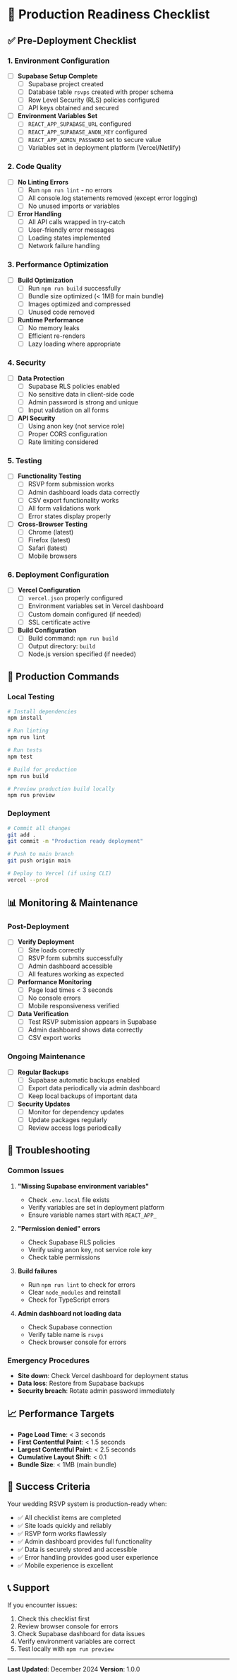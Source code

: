 # 🚀 Production Readiness Checklist

## ✅ Pre-Deployment Checklist

### 1. Environment Configuration
- [ ] **Supabase Setup Complete**
  - [ ] Supabase project created
  - [ ] Database table `rsvps` created with proper schema
  - [ ] Row Level Security (RLS) policies configured
  - [ ] API keys obtained and secured

- [ ] **Environment Variables Set**
  - [ ] `REACT_APP_SUPABASE_URL` configured
  - [ ] `REACT_APP_SUPABASE_ANON_KEY` configured
  - [ ] `REACT_APP_ADMIN_PASSWORD` set to secure value
  - [ ] Variables set in deployment platform (Vercel/Netlify)

### 2. Code Quality
- [ ] **No Linting Errors**
  - [ ] Run `npm run lint` - no errors
  - [ ] All console.log statements removed (except error logging)
  - [ ] No unused imports or variables

- [ ] **Error Handling**
  - [ ] All API calls wrapped in try-catch
  - [ ] User-friendly error messages
  - [ ] Loading states implemented
  - [ ] Network failure handling

### 3. Performance Optimization
- [ ] **Build Optimization**
  - [ ] Run `npm run build` successfully
  - [ ] Bundle size optimized (< 1MB for main bundle)
  - [ ] Images optimized and compressed
  - [ ] Unused code removed

- [ ] **Runtime Performance**
  - [ ] No memory leaks
  - [ ] Efficient re-renders
  - [ ] Lazy loading where appropriate

### 4. Security
- [ ] **Data Protection**
  - [ ] Supabase RLS policies enabled
  - [ ] No sensitive data in client-side code
  - [ ] Admin password is strong and unique
  - [ ] Input validation on all forms

- [ ] **API Security**
  - [ ] Using anon key (not service role)
  - [ ] Proper CORS configuration
  - [ ] Rate limiting considered

### 5. Testing
- [ ] **Functionality Testing**
  - [ ] RSVP form submission works
  - [ ] Admin dashboard loads data correctly
  - [ ] CSV export functionality works
  - [ ] All form validations work
  - [ ] Error states display properly

- [ ] **Cross-Browser Testing**
  - [ ] Chrome (latest)
  - [ ] Firefox (latest)
  - [ ] Safari (latest)
  - [ ] Mobile browsers

### 6. Deployment Configuration
- [ ] **Vercel Configuration**
  - [ ] `vercel.json` properly configured
  - [ ] Environment variables set in Vercel dashboard
  - [ ] Custom domain configured (if needed)
  - [ ] SSL certificate active

- [ ] **Build Configuration**
  - [ ] Build command: `npm run build`
  - [ ] Output directory: `build`
  - [ ] Node.js version specified (if needed)

## 🔧 Production Commands

### Local Testing
```bash
# Install dependencies
npm install

# Run linting
npm run lint

# Run tests
npm test

# Build for production
npm run build

# Preview production build locally
npm run preview
```

### Deployment
```bash
# Commit all changes
git add .
git commit -m "Production ready deployment"

# Push to main branch
git push origin main

# Deploy to Vercel (if using CLI)
vercel --prod
```

## 📊 Monitoring & Maintenance

### Post-Deployment
- [ ] **Verify Deployment**
  - [ ] Site loads correctly
  - [ ] RSVP form submits successfully
  - [ ] Admin dashboard accessible
  - [ ] All features working as expected

- [ ] **Performance Monitoring**
  - [ ] Page load times < 3 seconds
  - [ ] No console errors
  - [ ] Mobile responsiveness verified

- [ ] **Data Verification**
  - [ ] Test RSVP submission appears in Supabase
  - [ ] Admin dashboard shows data correctly
  - [ ] CSV export works

### Ongoing Maintenance
- [ ] **Regular Backups**
  - [ ] Supabase automatic backups enabled
  - [ ] Export data periodically via admin dashboard
  - [ ] Keep local backups of important data

- [ ] **Security Updates**
  - [ ] Monitor for dependency updates
  - [ ] Update packages regularly
  - [ ] Review access logs periodically

## 🚨 Troubleshooting

### Common Issues
1. **"Missing Supabase environment variables"**
   - Check `.env.local` file exists
   - Verify variables are set in deployment platform
   - Ensure variable names start with `REACT_APP_`

2. **"Permission denied" errors**
   - Check Supabase RLS policies
   - Verify using anon key, not service role key
   - Check table permissions

3. **Build failures**
   - Run `npm run lint` to check for errors
   - Clear `node_modules` and reinstall
   - Check for TypeScript errors

4. **Admin dashboard not loading data**
   - Check Supabase connection
   - Verify table name is `rsvps`
   - Check browser console for errors

### Emergency Procedures
- **Site down**: Check Vercel dashboard for deployment status
- **Data loss**: Restore from Supabase backups
- **Security breach**: Rotate admin password immediately

## 📈 Performance Targets

- **Page Load Time**: < 3 seconds
- **First Contentful Paint**: < 1.5 seconds
- **Largest Contentful Paint**: < 2.5 seconds
- **Cumulative Layout Shift**: < 0.1
- **Bundle Size**: < 1MB (main bundle)

## 🎉 Success Criteria

Your wedding RSVP system is production-ready when:
- ✅ All checklist items are completed
- ✅ Site loads quickly and reliably
- ✅ RSVP form works flawlessly
- ✅ Admin dashboard provides full functionality
- ✅ Data is securely stored and accessible
- ✅ Error handling provides good user experience
- ✅ Mobile experience is excellent

## 📞 Support

If you encounter issues:
1. Check this checklist first
2. Review browser console for errors
3. Check Supabase dashboard for data issues
4. Verify environment variables are correct
5. Test locally with `npm run preview`

---

**Last Updated**: December 2024
**Version**: 1.0.0
